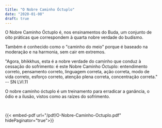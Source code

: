 ```yaml
---
title: "O Nobre Caminho Óctuplo"
date: "2020-01-08"
draft: true
---
```


O Nobre Caminho Óctuplo é, nos ensinamentos do Buda, um conjunto de oito práticas que correspondem à quarta nobre verdade do budismo.

Também é conhecido como o "caminho do meio" porque é baseado na moderação e na harmonia, sem cair em extremos.

"Agora, bhikkhus, esta é a nobre verdade do caminho que conduz à cessação do sofrimento: é este Nobre Caminho Óctuplo: entendimento correto, pensamento correto, linguagem correta, ação correta, modo de vida correto, esforço correto, atenção plena correta, concentração correta."
-- SN LVI.11

O nobre caminho óctuplo é um treinamento para erradicar a ganância, o ódio e a ilusão, vistos como as raízes do sofrimento.

<br/>

{{< embed-pdf url="/pdf/O-Nobre-Caminho-Octuplo.pdf" hidePaginator="true">}}
